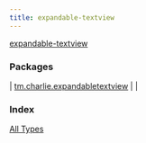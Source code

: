 ```yaml
---
title: expandable-textview
---
```


[expandable-textview](.)

### Packages

| [tm.charlie.expandabletextview](tm.charlie.expandabletextview/index.html) |  |

### Index

[All Types](alltypes/index.html)